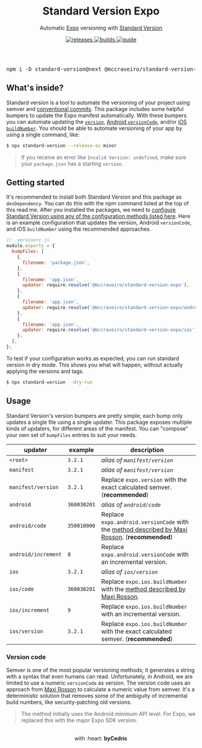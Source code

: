 <div align="center">
  <h1>Standard Version Expo</h1>
  <p>Automatic <a href="https://github.com/expo/expo">Expo</a> versioning with <a href="https://github.com/conventional-changelog/standard-version">Standard Version</a></p>
  <p>
    <a href="https://github.com/mccraveiro/standard-version-expo/releases">
      <img src="https://img.shields.io/github/release/mccraveiro/standard-version-expo/all.svg" alt="releases" />
    </a>
    <a href="https://github.com/mccraveiro/standard-version-expo/actions">
      <img src="https://img.shields.io/github/workflow/status/mccraveiro/standard-version-expo/CI/master.svg" alt="builds" />
    </a>
    <a href="https://dev.to/bycedric/simplify-expo-releases-with-standard-version-2f4o">
      <img src="https://img.shields.io/badge/guide-dev.to-lightgrey" alt="guide" />
    </a>
  </p>
  <br />
  <br />
  <pre>npm i -D standard-version@next @mccraveiro/standard-version-expo</pre>
</div>

## What's inside?

Standard version is a tool to automate the versioning of your project using semver and [conventional commits][link-conventional].
This package includes some helpful bumpers to update the Expo manifest automatically.
With these bumpers you can automate updating the [`version`][link-expo-version], [Android `versionCode`][link-expo-android], and/or [iOS `buildNumber`][link-expo-ios].
You should be able to automate versioning of your app by using a single command, like:

```bash
$ npx standard-version --release-as minor
```

> If you receive an error like `Invalid Version: undefined`, make sure your `package.json` has a starting `version`.

## Getting started

It's recommended to install both Standard Version and this package as `devDependency`.
You can do this with the npm command listed at the top of this read me.
After you installed the packages, we need to [configure Standard Version using any of the configuration methods listed here][link-standard-version].
Here is an example configuration that updates the version, Android `versionCode`, and iOS `buildNumber` using the recommended approaches.

```js
// .versionrc.js
module.exports = {
  bumpFiles: [
    {
      filename: 'package.json',
    },
    {
      filename: 'app.json',
      updater: require.resolve('@mccraveiro/standard-version-expo'),
    },
    {
      filename: 'app.json',
      updater: require.resolve('@mccraveiro/standard-version-expo/android'),
    },
    {
      filename: 'app.json',
      updater: require.resolve('@mccraveiro/standard-version-expo/ios'),
    },
  ],
};
```

To test if your configuration works as expected, you can run standard version in dry mode.
This shows you what will happen, without actually applying the versions and tags.

```bash
$ npx standard-version --dry-run
```

## Usage

Standard Version's version bumpers are pretty simple; each bump only updates a single file using a single updater.
This package exposes multiple kinds of updaters, for different areas of the manifest.
You can "compose" your own set of `bumpFiles` entries to suit your needs.

| updater             | example     | description                                                                                                         |
| ------------------- | ----------- | ------------------------------------------------------------------------------------------------------------------- |
| `<root>`            | `3.2.1`     | _alias of `manifest/version`_                                                                                       |
| `manifest`          | `3.2.1`     | _alias of `manifest/version`_                                                                                       |
| `manifest/version`  | `3.2.1`     | Replace `expo.version` with the exact calculated semver. (**recommended**)                                          |
| `android`           | `360030201` | _alias of `android/code`_                                                                                           |
| `android/code`      | `350010000` | Replace `expo.android.versionCode` with the [method described by Maxi Rosson][link-version-code]. (**recommended**) |
| `android/increment` | `8`         | Replace `expo.android.versionCode` with an incremental version.                                                     |
| `ios`               | `3.2.1`     | _alias of `ios/version`_                                                                                            |
| `ios/code`          | `360030201` | Replace `expo.ios.buildNumber` with the [method described by Maxi Rosson][link-version-code].                       |
| `ios/increment`     | `9`         | Replace `expo.ios.buildNumber` with an incremental version.                                                         |
| `ios/version`       | `3.2.1`     | Replace `expo.ios.buildNumber` with the exact calculated semver. (**recommended**)                                  |

### Version code

Semver is one of the most popular versioning methods; it generates a string with a syntax that even humans can read.
Unfortunately, in Android, we are limited to use a numeric `versionCode` as version.
The version code uses an approach from [Maxi Rosson][link-version-code] to calculate a numeric value from semver.
It's a deterministic solution that removes some of the ambiguity of incremental build numbers, like security-patching old versions.

> The method initially uses the Android minimum API level. For Expo, we replaced this with the major Expo SDK version.

<div align="center">
  <br />
  with :heart: <strong>byCedric</strong>
  <br />
</div>

[link-conventional]: https://www.conventionalcommits.org/en/v1.0.0/
[link-expo-android]: https://docs.expo.io/versions/latest/workflow/configuration#android
[link-expo-ios]: https://docs.expo.io/versions/latest/workflow/configuration#ios
[link-expo-version]: https://docs.expo.io/versions/latest/workflow/configuration#version
[link-standard-version]: https://github.com/conventional-changelog/standard-version#configuration
[link-version-code]: https://medium.com/@maxirosson/versioning-android-apps-d6ec171cfd82
